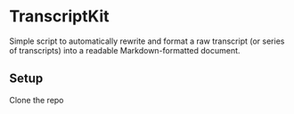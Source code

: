 # TranscriptKit

Simple script to automatically rewrite and format a raw transcript (or series of transcripts) into a readable Markdown-formatted document.

## Setup

Clone the repo
